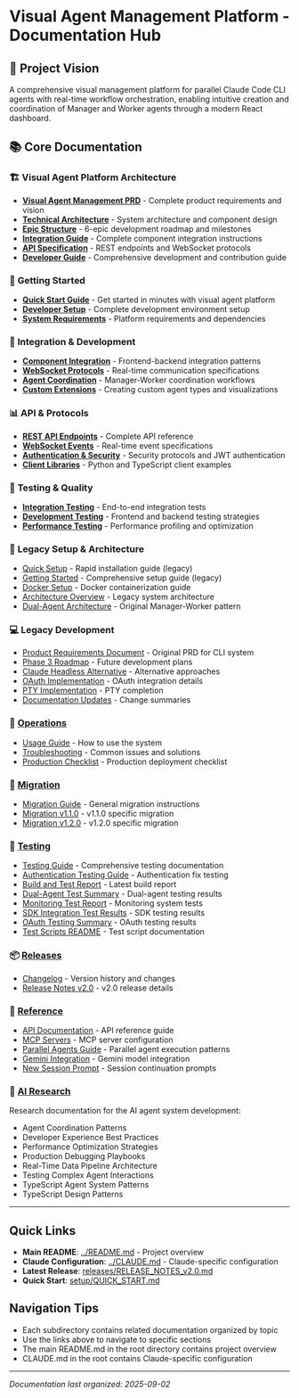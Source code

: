 # Visual Agent Management Platform - Documentation Hub

## 🎯 **Project Vision**
A comprehensive visual management platform for parallel Claude Code CLI agents with real-time workflow orchestration, enabling intuitive creation and coordination of Manager and Worker agents through a modern React dashboard.

## 📚 **Core Documentation**

### 🏗️ **Visual Agent Platform Architecture**
- **[Visual Agent Management PRD](./VISUAL_AGENT_MANAGEMENT_PRD.md)** - Complete product requirements and vision
- **[Technical Architecture](./TECHNICAL_ARCHITECTURE.md)** - System architecture and component design
- **[Epic Structure](./EPIC_STRUCTURE.md)** - 6-epic development roadmap and milestones
- **[Integration Guide](./INTEGRATION_GUIDE.md)** - Complete component integration instructions
- **[API Specification](./API_SPECIFICATION.md)** - REST endpoints and WebSocket protocols
- **[Developer Guide](./DEVELOPER_GUIDE.md)** - Comprehensive development and contribution guide

### 🚀 **Getting Started**
- **[Quick Start Guide](./setup/QUICK_START.md)** - Get started in minutes with visual agent platform
- **[Developer Setup](./DEVELOPER_GUIDE.md#quick-start-for-developers)** - Complete development environment setup
- **[System Requirements](./VISUAL_AGENT_MANAGEMENT_PRD.md#technical-requirements)** - Platform requirements and dependencies

### 🔧 **Integration & Development**
- **[Component Integration](./INTEGRATION_GUIDE.md#component-integration-patterns)** - Frontend-backend integration patterns
- **[WebSocket Protocols](./API_SPECIFICATION.md#websocket-protocol)** - Real-time communication specifications
- **[Agent Coordination](./INTEGRATION_GUIDE.md#agent-coordination-workflows)** - Manager-Worker coordination workflows
- **[Custom Extensions](./DEVELOPER_GUIDE.md#extension--customization)** - Creating custom agent types and visualizations

### 📊 **API & Protocols**
- **[REST API Endpoints](./API_SPECIFICATION.md#rest-api-endpoints)** - Complete API reference
- **[WebSocket Events](./API_SPECIFICATION.md#websocket-event-types)** - Real-time event specifications
- **[Authentication & Security](./API_SPECIFICATION.md#authentication--security)** - Security protocols and JWT authentication
- **[Client Libraries](./API_SPECIFICATION.md#api-client-libraries)** - Python and TypeScript client examples

### 🧪 **Testing & Quality**
- **[Integration Testing](./INTEGRATION_GUIDE.md#testing-integration)** - End-to-end integration tests
- **[Development Testing](./DEVELOPER_GUIDE.md#testing-strategy)** - Frontend and backend testing strategies
- **[Performance Testing](./DEVELOPER_GUIDE.md#performance-monitoring)** - Performance profiling and optimization

### 🚀 **Legacy Setup & Architecture**
- [Quick Setup](./setup/QUICK-SETUP.md) - Rapid installation guide (legacy)
- [Getting Started](./setup/getting-started.md) - Comprehensive setup guide (legacy)
- [Docker Setup](./setup/DOCKER.md) - Docker containerization guide
- [Architecture Overview](./architecture/overview.md) - Legacy system architecture
- [Dual-Agent Architecture](./architecture/dual-agent-architecture.md) - Original Manager-Worker pattern

### 💻 **Legacy Development**
- [Product Requirements Document](./development/prd.md) - Original PRD for CLI system
- [Phase 3 Roadmap](./development/PHASE3_ROADMAP.md) - Future development plans
- [Claude Headless Alternative](./development/CLAUDE-HEADLESS-ALTERNATIVE.md) - Alternative approaches
- [OAuth Implementation](./development/OAUTH_INSTALLATION_SUMMARY.md) - OAuth integration details
- [PTY Implementation](./development/PTY-IMPLEMENTATION-COMPLETION-SUMMARY.md) - PTY completion
- [Documentation Updates](./development/DOCUMENTATION-UPDATE-SUMMARY.md) - Change summaries

### 🔧 [Operations](./operations/)
- [Usage Guide](./operations/usage-guide.md) - How to use the system
- [Troubleshooting](./operations/troubleshooting.md) - Common issues and solutions
- [Production Checklist](./operations/PRODUCTION_CHECKLIST.md) - Production deployment checklist

### 🔄 [Migration](./migration/)
- [Migration Guide](./migration/MIGRATION_GUIDE.md) - General migration instructions
- [Migration v1.1.0](./migration/MIGRATION-v1.1.0.md) - v1.1.0 specific migration
- [Migration v1.2.0](./migration/MIGRATION-v1.2.0.md) - v1.2.0 specific migration

### 🧪 [Testing](./testing/)
- [Testing Guide](./testing/TESTING_GUIDE_ROOT.md) - Comprehensive testing documentation
- [Authentication Testing Guide](./testing/TESTING_GUIDE_ROOT.md) - Authentication fix testing
- [Build and Test Report](./testing/BUILD-AND-TEST-REPORT-2025-09-01.md) - Latest build report
- [Dual-Agent Test Summary](./testing/DUAL-AGENT-TEST-SUMMARY.md) - Dual-agent testing results
- [Monitoring Test Report](./testing/MONITORING-TEST-REPORT.md) - Monitoring system tests
- [SDK Integration Test Results](./testing/SDK-INTEGRATION-TEST-RESULTS.md) - SDK testing results
- [OAuth Testing Summary](./testing/OAUTH_TESTING_SUMMARY.md) - OAuth testing results
- [Test Scripts README](./testing/TEST-SCRIPTS-README.md) - Test script documentation

### 📦 [Releases](./releases/)
- [Changelog](./releases/CHANGELOG.md) - Version history and changes
- [Release Notes v2.0](./releases/RELEASE_NOTES_v2.0.md) - v2.0 release details

### 📖 [Reference](./reference/)
- [API Documentation](./reference/api-documentation.md) - API reference guide
- [MCP Servers](./reference/MCP_SERVERS.md) - MCP server configuration
- [Parallel Agents Guide](./reference/parallel-agents-guide.md) - Parallel agent execution patterns
- [Gemini Integration](./reference/GEMINI.md) - Gemini model integration
- [New Session Prompt](./reference/NEW_SESSION_PROMPT.md) - Session continuation prompts

### 🧠 [AI Research](./gen%20knowledge/)
Research documentation for the AI agent system development:
- Agent Coordination Patterns
- Developer Experience Best Practices
- Performance Optimization Strategies
- Production Debugging Playbooks
- Real-Time Data Pipeline Architecture
- Testing Complex Agent Interactions
- TypeScript Agent System Patterns
- TypeScript Design Patterns

---

## Quick Links

- **Main README**: [../README.md](../README.md) - Project overview
- **Claude Configuration**: [../CLAUDE.md](../CLAUDE.md) - Claude-specific configuration
- **Latest Release**: [releases/RELEASE_NOTES_v2.0.md](./releases/RELEASE_NOTES_v2.0.md)
- **Quick Start**: [setup/QUICK_START.md](./setup/QUICK_START.md)

## Navigation Tips

- Each subdirectory contains related documentation organized by topic
- Use the links above to navigate to specific sections
- The main README.md in the root directory contains project overview
- CLAUDE.md in the root contains Claude-specific configuration

---

*Documentation last organized: 2025-09-02*